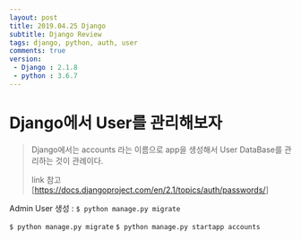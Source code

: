 ```yaml
---
layout: post
title: 2019.04.25 Django
subtitle: Django Review
tags: django, python, auth, user
comments: true
version:
 - Django : 2.1.8
 - python : 3.6.7
---
```




# Django에서 User를 관리해보자

> Django에서는 accounts 라는 이름으로 app을 생성해서 User DataBase를 관리하는 것이 관례이다. 
>
> link 참고 [<https://docs.djangoproject.com/en/2.1/topics/auth/passwords/>]



Admin User 생성 : `$ python manage.py migrate`



`$ python manage.py migrate`
`$ python manage.py startapp accounts`

